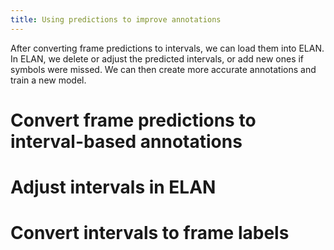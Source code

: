 ```yaml
---
title: Using predictions to improve annotations
---
```


After converting frame predictions to intervals, we can load them into ELAN.
In ELAN, we delete or adjust the predicted intervals, or add new ones if
symbols were missed.
We can then create more accurate annotations and train a new model.

# Convert frame predictions to interval-based annotations

# Adjust intervals in ELAN

# Convert intervals to frame labels
